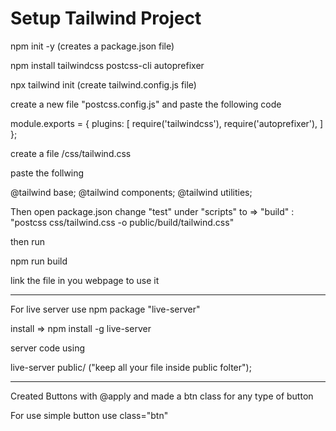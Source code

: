 # Setup Tailwind Project

npm init -y (creates a package.json file)

npm install tailwindcss postcss-cli autoprefixer

npx tailwind init (create tailwind.config.js file)

create a new file "postcss.config.js" and paste the following code

module.exports = {
    plugins: [
        require('tailwindcss'),
        require('autoprefixer'),
    ]
};

create a file /css/tailwind.css

paste the follwing

@tailwind base;
@tailwind components;
@tailwind utilities;

Then open package.json
change "test" under "scripts" to => "build" : "postcss css/tailwind.css -o public/build/tailwind.css"

then run

npm run build

link the file in you webpage to use it


--------

For live server use npm package "live-server"

install => npm install -g live-server

server code using

live-server public/ ("keep all your file inside public folter");


-------------
Created Buttons with @apply and made a btn class for any type of button

For use simple button use
class="btn"